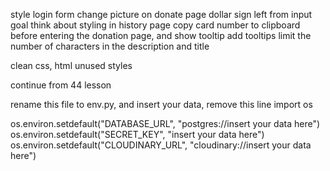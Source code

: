style login form
change picture on donate page
dollar sign left from input goal
think about styling in history page
copy card number to clipboard before entering the donation page, and show tooltip
add tooltips
limit the number of characters in the description and title


clean css, html unused styles


continue from 44 lesson

rename this file to env.py, and insert your data, remove this line
import os

os.environ.setdefault("DATABASE_URL", "postgres://insert your data here")
os.environ.setdefault("SECRET_KEY", "insert your data here")
os.environ.setdefault("CLOUDINARY_URL", "cloudinary://insert your data here")
